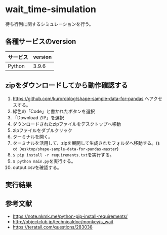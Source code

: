 # wait_time-simulation
待ち行列に関するシミュレーションを行う。

## 各種サービスのversion

| サービス | version |
| ------------- | ------------- |
| Python  | 3.9.6  |

## zipをダウンロードしてから動作確認する

1. https://github.com/kuroroblog/shape-sample-data-for-pandas へアクセスする。
2. 緑色の「Code」と書かれたボタンを選択
3. 「Download ZIP」を選択
4. ダウンロードされたzipファイルをデスクトップへ移動
5. zipファイルをダブルクリック
6. ターミナルを開く。
7. ターミナルを活用して、zipを展開して生成されたフォルダへ移動する。(`$ cd Desktop/shape-sample-data-for-pandas-master`)
8. `$ pip install -r requirements.txt`を実行する。
9. `$ python main.py`を実行する。
10. output.csvを確認する。

## 実行結果

## 参考文献
- https://note.nkmk.me/python-pip-install-requirements/
- http://objectclub.jp/technicaldoc/monkey/s_wait
- https://teratail.com/questions/283038
